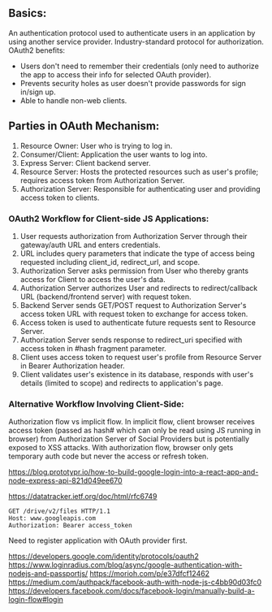 ## Basics:
An authentication protocol used to authenticate users in an application by using another service provider. Industry-standard protocol for authorization. OAuth2 benefits:
- Users don't need to remember their credentials (only need to authorize the app to access their info for selected OAuth provider).
- Prevents security holes as user doesn't provide passwords for sign in/sign up.
- Able to handle non-web clients.

## Parties in OAuth Mechanism:
1) Resource Owner: User who is trying to log in.
2) Consumer/Client: Application the user wants to log into.
3) Express Server: Client backend server.
4) Resource Server: Hosts the protected resources such as user's profile; requires access token from Authorization Server.
5) Authorization Server: Responsible for authenticating user and providing access token to clients.

### OAuth2 Workflow for Client-side JS Applications:
1) User requests authorization from Authorization Server through their gateway/auth URL and enters credentials.
2) URL includes query parameters that indicate the type of access being requested including client_id, redirect_url, and scope. 
3) Authorization Server asks permission from User who thereby grants access for Client to access the user's data. 
4) Authorization Server authorizes User and redirects to redirect/callback URL (backend/frontend server) with request token.
5) Backend Server sends GET/POST request to Authorization Server's access token URL with request token to exchange for access token.
7) Access token is used to authenticate future requests sent to Resource Server.
8) Authorization Server sends response to redirect_uri specified with access token in #hash fragment parameter.
9) Client uses access token to request user's profile from Resource Server in Bearer Authorization header.
10) Client validates user's existence in its database, responds with user's details (limited to scope) and redirects to application's page.

### Alternative Workflow Involving Client-Side:
Authorization flow vs implicit flow. In implicit flow, client browser receives access token (passed as hash# which can only be read using JS running in browser) from Authorization Server of Social Providers but is potentially exposed to XSS attacks. With authorization flow, browser only gets temporary auth code but never the access or refresh token.

https://blog.prototypr.io/how-to-build-google-login-into-a-react-app-and-node-express-api-821d049ee670

https://datatracker.ietf.org/doc/html/rfc6749
```
GET /drive/v2/files HTTP/1.1
Host: www.googleapis.com
Authorization: Bearer access_token
```

Need to register application with OAuth provider first. 

https://developers.google.com/identity/protocols/oauth2
https://www.loginradius.com/blog/async/google-authentication-with-nodejs-and-passportjs/
https://morioh.com/p/e37dfcf12462  
https://medium.com/authpack/facebook-auth-with-node-js-c4bb90d03fc0  
https://developers.facebook.com/docs/facebook-login/manually-build-a-login-flow#login  
